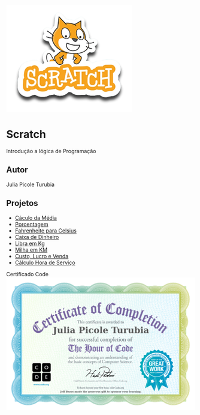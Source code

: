 ![Github](scratch.png)
# Scratch
Introdução a lógica de Programação 
## Autor
Julia Picole Turubia
## Projetos
- [Cáculo da Média](https://scratch.mit.edu/projects/881963507)
- [Porcentagem](https://scratch.mit.edu/projects/882637426)
- [Fahrenheite para Celsius](https://scratch.mit.edu/projects/882611802)
- [Caixa de Dinheiro](https://scratch.mit.edu/projects/883243920)
- [Libra em Kg](https://scratch.mit.edu/projects/885238575)
- [Milha em KM](https://scratch.mit.edu/projects/885293817)
- [Custo, Lucro e Venda](https://scratch.mit.edu/projects/885296304)
- [Cálculo Hora de Serviço](https://scratch.mit.edu/projects/885298628)

Certificado Code
![Github](https://github.com/juliaturubia/Scratch/blob/main/certifi.jpg)
